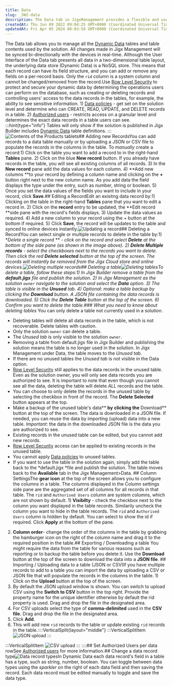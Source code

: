 ```yaml
---
title: Data
slug: _5W2-data
description: The Data tab in JigxManagement provides a flexible and user-friendly interface to manage dynamic data tables. Users can easily add or upload records, edit or delete existing ones, and configure column settings. This document explains the capabilities of t
createdAt: Thu Jun 09 2022 09:04:25 GMT+0000 (Coordinated Universal Time)
updatedAt: Fri Apr 05 2024 08:03:58 GMT+0000 (Coordinated Universal Time)
---
```


The Data tab allows you to manage all the [Dynamic Data](<./../../Building Apps with Jigx/Data/Data Providers/Dynamic Data.md>) tables and table contents used by the solution. All changes made in Jigx Management will be synced bi-directionally with the devices in real-time. Although the User Interface of the Data tab presents all data in a two-dimensional table layout, the underlying data store (Dynamic Data) is a NoSQL store. This means that each record can have its field structure, and you can add or remove any fields on a per-record basis. Only the `rid` column is a system column and cannot be changed/removed from the record.Use [Row Level Security](<./Row Level Security.md>) to protect and secure your dynamic data by determining the operations users can perform on the database, such as creating or deleting records and controlling users' access to the data records in the tables, for example, the ability to see sensitive information. 1) [Data policies](<./Row Level Security/Data policies.md>) - get set on the solution level and determine who can CREATE, READ, UPDATE, and DELETE records in a table.
2) [Authorized users](<./Row Level Security/Authorized users.md>) - restricts access on a granular level and determines the exact data records in a table users can see. &#x20;:::hint{type="info"}
Tables will only show if the solution is published in Jigx Builder includes [Dynamic Data](<./../../Building Apps with Jigx/Data/Data Providers/Dynamic Data.md>) table definitions.&#x20;
:::![Contents of the Products tablets](https://archbee-image-uploads.s3.amazonaws.com/x7vdIDH6-ScTprfmi2XXX/vLG_i97La3Jsm2i2VwFP9_jm-datal.png "Contents of the Products table")## Adding new RecordsYou can add records to a data table manually or by uploading a JSON or CSV file to populate the records in the columns in the table. To *manually* create a record:1) Click on the table you want to add a record to in the right-hand **Tables** pane.
2) Click on the blue **New record** button. If you already have records in the table, you will see all existing columns of all records.&#x20;
3) In the **New record** pane add the data values for each column.&#x20;
4) **Add new columns **to your record by defining a column name and clicking on the **+** button right next to the new column name. As you add data the field displays the type under the entry, such as number, string or boolean.
5) Once you set the data values of the fields you want to include in your record, click **Save**.## Editing a RecordEdit an exisitng data record by:1) Clicking on the table in the right-hand **Tables** pane that you want to edit a record in.
2) Click on the **record** entry to be updated, the **Edit record **side pane with the record's fields displays.&#x20;
3) Update the data values as required.&#x20;
4) &#x20;Add a new column to your record using the + button at the bottom if required.&#x20;
5) Click **Save**, the record will be updates to the table and synced to online devices instantly.![Updating a record](https://archbee-image-uploads.s3.amazonaws.com/x7vdIDH6-ScTprfmi2XXX/OyK-D-REpra9E-gAgWZ_w_jm-editdatal.png "Updating a record")## Deleting a RecordYou can select single or multiple records to delete in the table by:1) &#x20;**Delete a single record ** - click on the record and select **Delete** at the bottom of the side pane (as shown in the image above).
2) &#x20;**Delete Multiple records** - select the checkboxes next to the records you want to delete. Then click the red **Delete selected** button at the top of the screen. The records will instantly be removed from the Jigx Cloud store and online devices.![Deleting multiple records](https://archbee-image-uploads.s3.amazonaws.com/x7vdIDH6-ScTprfmi2XXX/OPX2ZoWZTBXuFkdaOmsSM_jm-deletedatal.png "Deleting multiple records")## Deleting a table![Deleting tables](https://archbee-image-uploads.s3.amazonaws.com/x7vdIDH6-ScTprfmi2XXX/rZrpBiZnyf1AO6qI-GR3h_jm-delete-dd-tables.png "Deleting tables")To delete a table, follow these steps:1) In Jigx Builder remove a table from the **default.jigx** file and publish the solution.
2) In  Jigx Management  as the solution `owner` navigate to the solution and select the **Data** option.
3) The table is visible in the **Unused** tab.
4) Optional: make a table backup by clicking the **Download** button. A JSON file containing the data records is downloaded.
5) Click the **Delete Table** button at the top of the screen.
6) Confirm you want to delete the table.### What you need to know about deleting tables* You can only delete a table not currently used in a solution.&#x20;
* Deleting tables will delete all data records in the table, which is not recoverable. Delete tables with caution.&#x20;
* Only the solution `owner` can delete a table.
* The *Unused tab* is only visible to the solution `owner`.&#x20;
* Removing a table from default.jigx file in Jigx Builder and publishing the solution means the table is no longer used in the solution. In  Jigx Management under Data, the table moves to the *Unused tab*.
* &#x20;If there are no unused tables the *Unused tab* is not visible in the Data option.
* [Row Level Security](docId\:xy4a9JXqIEBPICKan-N0M) still applies to the data records in the unused table. Even as the solution owner, you will only see data records you are authorized to see. It is important to note that even though you cannot see all the data, deleting the table will delete *ALL* records and the table.
* You can choose to only delete the records in the unused table by selecting the checkbox in front of the record. The **Delete Selected** button appears at the top.
* Make a backup of the unused table's data** **by** **clicking the** Download** button at the top of the screen. The data is downloaded in a JSON file. If needed, you can reuse the data by importing (upload) data into a new table. *Important*: the data in the downloaded JSON file is the data you are authorized to see.
* Existing records in the unused table can be edited, but you cannot add new records.
* [Row Level Security](docId\:xy4a9JXqIEBPICKan-N0M) access can be applied to existing records in the unused table.
* You cannot apply [Data policies](docId\:es3EARyGcuVJpv8KFQDx4) to unused tables.
* If you want to use the table in the solution again, simply add the table back to the *default.jigx *file and publish the solution. The table moves back to the **Available** tab in the Jigx Management>Data.&#x20;## Column SettingsThe **gear icon** at the top of the screen allows you to configure the columns in a table. The columns displayed in the Column settings side pane are the aggregated set of all columns for all records in that table. The `rid` and `Authorised Users` column are system columns, which are not shown by default. 1) **Visibilty** - check the checkbox next  to the column you want displayed in the table records. Similarily uncheck the column you want to hide in the table records. The `rid` and `Authorised Users` column is hidden by default. You can select to show the id if required. Click **Apply** at the bottom of the pane.
2) **Column order**- change the order of the columns in the table by grabbing the hamburger icon on the right of the column name and drag it to the required position in the table.## Exporting / Downloading a table&#x20;You might require the data from the table for various reasons such as reporting or to backup the table before you delete it. Use the **Download** button at the top of the screen to download the data into a **JSON file**. ## Importing / Uploading data to a table (JSON or CSV)If you have multiple records to add to a table you can import the data by uploading a CSV or JSON file that will populate the records in the columns in the table. 1) Click on the **Upload** button at the top of the screen.
2) By default the JSON upload window is shown. You can switch to upload CSV using the **Switch to CSV** button in the top right. Provide the property name for the unique identifier otherwise by default the rid property is used. Drag and drop the file in the designated area.&#x20;
3) For CSV uploads select the type of **comma-delimited** used in the **CSV file.** Drag and drop the file in the designated area.&#x20;
4) Click **Add**.
5) This will add new `rid` records to the table or update existing `rid` records in the table.::::VerticalSplit{layout="middle"}
:::VerticalSplitItem
![JSON upload](https://archbee-image-uploads.s3.amazonaws.com/x7vdIDH6-ScTprfmi2XXX/efNld6uIk2ZFcnXO3osn-_jm-jsonupload.png "JSON upload")
:::

:::VerticalSplitItem
![CSV upload](https://archbee-image-uploads.s3.amazonaws.com/x7vdIDH6-ScTprfmi2XXX/h1PYzElvGBREbM6qfG5Pb_jm-csvupload.png "CSV upload")
:::
::::## Set Authorized Users per data rowSee [Authorized users](<./Row Level Security/Authorized users.md>) for more information.## Change a data record type![Data record types](https://archbee-image-uploads.s3.amazonaws.com/x7vdIDH6-ScTprfmi2XXX/cty9dl5ipKSbOno8I_7B5_jm-sparklerdd.gif "Data record types")In Dynamic Data each data record's field in a table has a type, such as string, number, boolean. You can toggle between data types using the *sparkler* on the right of each data field and then saving the record. Each data record must be edited manually to toggle and save the data type.
